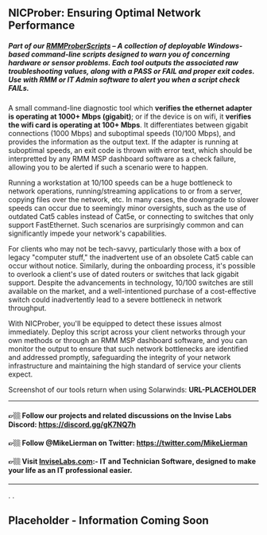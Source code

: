 ## NICProber: Ensuring Optimal Network Performance
##### Part of our [RMMProberScripts](https://github.com/InviseLabs/RMMProberScripts) – A collection of deployable Windows-based command-line scripts designed to warn you of concerning hardware or sensor problems. Each tool outputs the associated raw troubleshooting values, along with a PASS or FAIL and proper exit codes. Use with RMM or IT Admin software to alert you when a script check FAILs.

A small command-line diagnostic tool which **verifies the ethernet adapter is operating at 1000+ Mbps (gigabit)**; or if the device is on wifi, it **verifies the wifi card is operating at 100+ Mbps**. It differentiates between gigabit connections (1000 Mbps) and suboptimal speeds (10/100 Mbps), and provides the information as the output text. If the adapter is running at suboptimal speeds, an exit code is thrown with error text, which should be interpretted by any RMM MSP dashboard software as a check failure, allowing you to be alerted if such a scenario were to happen. 

Running a workstation at 10/100 speeds can be a huge bottleneck to network operations, running/streaming applications to or from a server, copying files over the network, etc. In many cases, the downgrade to slower speeds can occur due to seemingly minor oversights, such as the use of outdated Cat5 cables instead of Cat5e, or connecting to switches that only support FastEthernet. Such scenarios are surprisingly common and can significantly impede your network's capabilities.

For clients who may not be tech-savvy, particularly those with a box of legacy "computer stuff," the inadvertent use of an obsolete Cat5 cable can occur without notice. Similarly, during the onboarding process, it's possible to overlook a client's use of dated routers or switches that lack gigabit support. Despite the advancements in technology, 10/100 switches are still available on the market, and a well-intentioned purchase of a cost-effective switch could inadvertently lead to a severe bottleneck in network throughput.

With NICProber, you'll be equipped to detect these issues almost immediately. Deploy this script across your client networks through your own methods or through an RMM MSP dashboard software, and you can monitor the output to ensure that such network bottlenecks are identified and addressed promptly, safeguarding the integrity of your network infrastructure and maintaining the high standard of service your clients expect.

Screenshot of our tools return when using Solarwinds: **URL-PLACEHOLDER**

---
#### 👉🏼 Follow our projects and related discussions on the Invise Labs Discord: https://discord.gg/gK7NQ7h
#### 👉🏼 Follow @MikeLierman on Twitter: https://twitter.com/MikeLierman
#### 👉🏼 Visit [InviseLabs.com](https://InviseLabs.com/):- IT and Technician Software, designed to make your life as an IT professional easier.
---

.
.

## Placeholder - Information Coming Soon


